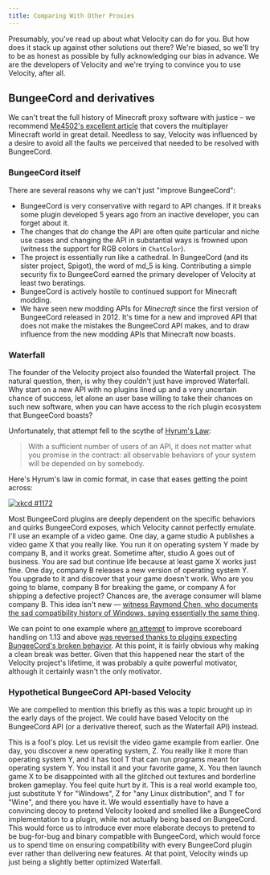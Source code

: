 ```yaml
---
title: Comparing With Other Proxies
---
```


Presumably, you've read up about what Velocity can do for you. But how does it stack up against other solutions out there? We're biased, so we'll try to be as honest as possible by fully acknowledging our bias in advance. We are the developers of Velocity and we're trying to convince you to use Velocity, after all.

## BungeeCord and derivatives

We can't treat the full history of Minecraft proxy software with justice &ndash; we recommend [Me4502's excellent article](https://madelinemiller.dev/blog/decade-of-minecraft-multiplayer/) that covers the multiplayer Minecraft world in great detail. Needless to say, Velocity was influenced by a desire to avoid all the faults we perceived that needed to be resolved with BungeeCord.

### BungeeCord itself

There are several reasons why we can't just "improve BungeeCord":

* BungeeCord is very conservative with regard to API changes. If it breaks some plugin developed 5 years ago from an inactive developer, you can forget about it.
* The changes that _do_ change the API are often quite particular and niche use cases and changing the API in substantial ways is frowned upon (witness the support for RGB colors in `ChatColor`).
* The project is essentially run like a cathedral. In BungeeCord (and its sister project, Spigot), the word of md_5 is king. Contributing a simple security fix to BungeeCord earned the primary developer of Velocity at least two beratings.
* BungeeCord is actively hostile to continued support for Minecraft modding.
* We have seen new modding APIs for _Minecraft_ since the first version of BungeeCord released in 2012. It's time for a new and improved API that does not make the mistakes the BungeeCord API makes, and to draw influence from the new modding APIs that Minecraft now boasts.

### Waterfall

The founder of the Velocity project also founded the Waterfall project. The natural question, then, is why they couldn't just have improved Waterfall. Why start on a new API with no plugins lined up and a very uncertain chance of success, let alone an user base willing to take their chances on such new software, when you can have access to the rich plugin ecosystem that BungeeCord boasts?

Unfortunately, that attempt fell to the scythe of [Hyrum's Law](https://www.hyrumslaw.com/):

> With a sufficient number of users of an API, it does not matter what you promise in the contract: all observable behaviors of your system will be depended on by somebody.

Here's Hyrum's law in comic format, in case that eases getting the point across:

[![xkcd #1172](https://imgs.xkcd.com/comics/workflow.png)](https://xkcd.com/1172/)

Most BungeeCord plugins are deeply dependent on the specific behaviors and quirks BungeeCord exposes, which Velocity cannot perfectly emulate. I'll use an example of a video game. One day, a game studio A publishes a video game X that you really like. You run it on operating system Y made by company B, and it works great. Sometime after, studio A goes out of business. You are sad but continue life because at least game X works just fine. One day, company B releases a new version of operating system Y. You upgrade to it and discover that your game doesn't work. Who are you going to blame, company B for breaking the game, or company A for shipping a defective project? Chances are, the average consumer will blame company B. This idea isn't new &mdash; [witness Raymond Chen, who documents the sad compatibility history of Windows, saying essentially the same thing](https://devblogs.microsoft.com/oldnewthing/20110131-00/?p=11633).

We can point to one example where [an attempt](https://github.com/PaperMC/Waterfall/commit/c8eb6aec7bac82fd309fa6d6113b8a0418317b01) to improve scoreboard handling on 1.13 and above [was reversed thanks to plugins expecting BungeeCord's broken behavior](https://github.com/PaperMC/Waterfall/issues/255). At this point, it is fairly obvious why making a clean break was better. Given that this happened near the start of the Velocity project's lifetime, it was probably a quite powerful motivator, although it certainly wasn't the only motivator.

### Hypothetical BungeeCord API-based Velocity

We are compelled to mention this briefly as this was a topic brought up in the early days of the project. We could have based Velocity on the BungeeCord API (or a derivative thereof, such as the Waterfall API) instead.

This is a fool's ploy. Let us revisit the video game example from earlier. One day, you discover a new operating system, Z. You really like it more than operating system Y, and it has tool T that can run programs meant for operating system Y. You install it and your favorite game, X. You then launch game X to be disappointed with all the glitched out textures and borderline broken gameplay. You feel quite hurt by it. This is a real world example too, just substitute Y for "Windows", Z for "any Linux distribution", and T for "Wine", and there you have it. We would essentially have to have a convincing decoy to pretend Velocity looked and smelled like a BungeeCord implementation to a plugin, while not actually being based on BungeeCord. This would force us to introduce ever more elaborate decoys to pretend to be bug-for-bug and binary compatible with BungeeCord, which would force us to spend time on ensuring compatibility with every BungeeCord plugin ever rather than delivering new features. At that point, Velocity winds up just being a slightly better optimized Waterfall.
